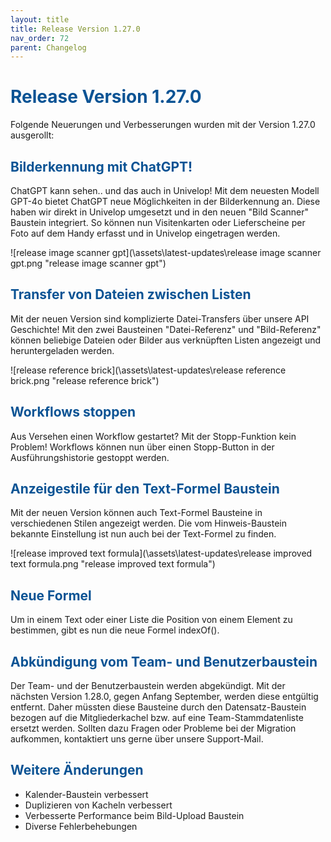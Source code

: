 ```yaml
---
layout: title
title: Release Version 1.27.0
nav_order: 72
parent: Changelog
---
```


# <span style="color:#0b5394">**Release Version 1.27.0**</span>

Folgende Neuerungen und Verbesserungen wurden mit der Version 1.27.0 ausgerollt:

## <span style="color:#0b5394">**Bilderkennung mit ChatGPT!**</span>

ChatGPT kann sehen.. und das auch in Univelop! Mit dem neuesten Modell GPT-4o bietet ChatGPT neue Möglichkeiten in der Bilderkennung an. Diese haben wir direkt in Univelop umgesetzt und in den neuen "Bild Scanner" Baustein integriert. So können nun Visitenkarten oder Lieferscheine per Foto auf dem Handy erfasst und in Univelop eingetragen werden.

![release image scanner gpt](\assets\latest-updates\release image scanner gpt.png "release image scanner gpt")

## <span style="color:#0b5394">**Transfer von Dateien zwischen Listen**</span>

Mit der neuen Version sind komplizierte Datei-Transfers über unsere API Geschichte! Mit den zwei Bausteinen "Datei-Referenz" und "Bild-Referenz" können beliebige Dateien oder Bilder aus verknüpften Listen angezeigt und heruntergeladen werden.

![release reference brick](\assets\latest-updates\release reference brick.png "release reference brick")

## <span style="color:#0b5394">**Workflows stoppen**</span>

Aus Versehen einen Workflow gestartet? Mit der Stopp-Funktion kein Problem! Workflows können nun über einen Stopp-Button in der Ausführungshistorie gestoppt werden.

## <span style="color:#0b5394">**Anzeigestile für den Text-Formel Baustein**</span>

Mit der neuen Version können auch Text-Formel Bausteine in verschiedenen Stilen angezeigt werden. Die vom Hinweis-Baustein bekannte Einstellung ist nun auch bei der Text-Formel zu finden.

![release improved text formula](\assets\latest-updates\release improved text formula.png "release improved text formula")

## <span style="color:#0b5394">**Neue Formel**</span>

Um in einem Text oder einer Liste die Position von einem Element zu bestimmen, gibt es nun die neue Formel indexOf().

## <span style="color:#0b5394">**Abkündigung vom Team- und Benutzerbaustein**</span>

Der Team- und der Benutzerbaustein werden abgekündigt. Mit der nächsten Version 1.28.0, gegen Anfang September, werden diese entgültig entfernt. Daher müssten diese Bausteine durch den Datensatz-Baustein bezogen auf die Mitgliederkachel bzw. auf eine Team-Stammdatenliste ersetzt werden. Sollten dazu Fragen oder Probleme bei der Migration aufkommen, kontaktiert uns gerne über unsere Support-Mail.

## <span style="color:#0b5394">**Weitere Änderungen**</span>

-   Kalender-Baustein verbessert
-   Duplizieren von Kacheln verbessert
-   Verbesserte Performance beim Bild-Upload Baustein
-   Diverse Fehlerbehebungen
